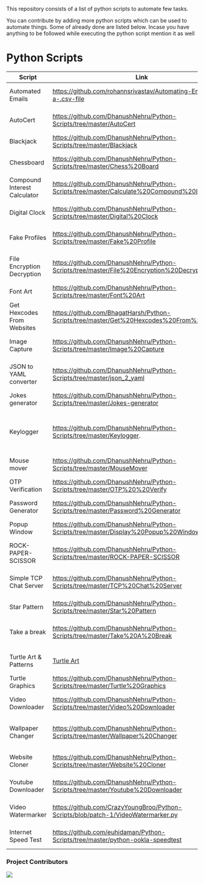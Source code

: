 This repository consists of a list of python scripts to automate few tasks.

You can contribute by adding more python scripts which can be used to automate things. Some of already done are listed below.
Incase you have anything to be followed while executing the python script mention it as well


# Python Scripts

| Script                       | Link                                                                                       | Description                                                                                                         |
| ---------------------------- | ------------------------------------------------------------------------------------------ | ------------------------------------------------------------------------------------------------------------------- |
| Automated Emails             | https://github.com/rohannsrivastav/Automating-Emails-on-a-.csv-file                        | Send out personalized emails by reading a csv file.                                                                 |
| AutoCert                     | https://github.com/DhanushNehru/Python-Scripts/tree/master/AutoCert                        | A Python script to auto generate e-certificates in bulk.                                                            |
| Blackjack                    | https://github.com/DhanushNehru/Python-Scripts/tree/master/Blackjack                       | BlackjackGame.py - Plus, let's get 21.                                                                              |
| Chessboard                   | https://github.com/DhanushNehru/Python-Scripts/tree/master/Chess%20Board                   | Create a chesboard using matplotlib ChessBoard.py                                                                   |
| Compound Interest Calculator | https://github.com/DhanushNehru/Python-Scripts/tree/master/Calculate%20Compound%20Interest | calculate compound interest.                                                                                        |
| Digital Clock                | https://github.com/DhanushNehru/Python-Scripts/tree/master/Digital%20Clock                 | Script to preview a digital clock on the terminal                                                                   |
| Fake Profiles                | https://github.com/DhanushNehru/Python-Scripts/tree/master/Fake%20Profile                  | Get many fake profiles using python FakeProfile.py.                                                                 |
| File Encryption Decryption   | https://github.com/DhanushNehru/Python-Scripts/tree/master/File%20Encryption%20Decryption  | Encrypts and Decrypts files using AES Algorithms for Security purposes.                                             |
| Font Art                     | https://github.com/DhanushNehru/Python-Scripts/tree/master/Font%20Art                      | Display a font art using python FontArt.py.                                                                         |
| Get Hexcodes From Websites   | https://github.com/BhagatHarsh/Python-Scripts/tree/master/Get%20Hexcodes%20From%20Websites | Generates a python list containing Hexcodes from website.                                                           |
| Image Capture                | https://github.com/DhanushNehru/Python-Scripts/tree/master/Image%20Capture                 | Capture image from your webcam and save it on your local device.                                                    |
| JSON to YAML converter       | https://github.com/DhanushNehru/Python-Scripts/tree/master/json_2_yaml                     | Converts JSON file to YAML files. A sample JSON is included for testing.                                            |
| Jokes generator              | https://github.com/DhanushNehru/Python-Scripts/tree/master/Jokes-generator                 | A script to generates jokes.                                                                                        |
| Keylogger                    | https://github.com/DhanushNehru/Python-Scripts/tree/master/Keylogger.                      | Keylogger that can track your keystrokes, clipboard text, take screenshots at regular intervals, and records audio. |
| Mouse mover                  | https://github.com/DhanushNehru/Python-Scripts/tree/master/MouseMover                      | Moves your mouse every 15 seconds                                                                                   |
| OTP Verification             | https://github.com/DhanushNehru/Python-Scripts/tree/master/OTP%20%20Verify                 | An OTP Verification Checker OTPVerification.py                                                                      |
| Password Generator           | https://github.com/DhanushNehru/Python-Scripts/tree/master/Password%20Generator            | Generate a random password                                                                                          |
| Popup Window                 | https://github.com/DhanushNehru/Python-Scripts/tree/master/Display%20Popup%20Window        | Displaying a popup window DisplayPopupWindow.py                                                                     |
| ROCK-PAPER-SCISSOR           | https://github.com/DhanushNehru/Python-Scripts/tree/master/ROCK-PAPER-SCISSOR              | A python game Rock Paper Scissor.                                                                                   |
| Simple TCP Chat Server       | https://github.com/DhanushNehru/Python-Scripts/tree/master/TCP%20Chat%20Server             | Creates a local server on your LAN for receiving and sending messages!                                              |
| Star Pattern                 | https://github.com/DhanushNehru/Python-Scripts/tree/master/Star%20Pattern                  | Create a star pattern pyramid                                                                                       |
| Take a break                 | https://github.com/DhanushNehru/Python-Scripts/tree/master/Take%20A%20Break                | Python code to take a break while working long hours TakeABreak.py                                                  |
| Turtle Art & Patterns        | [Turtle Art](https://github.com/DhanushNehru/Python-Scripts/tree/master/Turtle_Art)        | Some few scripts to view turtle art also has prompt based ones                                                      |
| Turtle Graphics              | https://github.com/DhanushNehru/Python-Scripts/tree/master/Turtle%20Graphics               | Code using turtle graphics                                                                                          |
| Video Downloader             | https://github.com/DhanushNehru/Python-Scripts/tree/master/Video%20Downloader              | Download Videos from youtube to your local system                                                                   |
| Wallpaper Changer            | https://github.com/DhanushNehru/Python-Scripts/tree/master/Wallpaper%20Changer             | Automatically change home wallpaper adding a random quote and stock tickers on it                                   |
| Website Cloner               | https://github.com/DhanushNehru/Python-Scripts/tree/master/Website%20Cloner                | Clone any website and open the site in your local IP                                                                |
| Youtube Downloader           | https://github.com/DhanushNehru/Python-Scripts/tree/master/Youtube%20Downloader            | Download any video from [youtube](https://youtube.com) in video or audio format!                                    |
| Video Watermarker            | https://github.com/CrazyYoungBroo/Python-Scripts/blob/patch-1/VideoWatermarker.py          | Adds watermark to any video of your choice with ease!                                                               |
| Internet Speed Test          | https://github.com/euhidaman/Python-Scripts/tree/master/python-ookla-speedtest             | Displays Your Internet Speed by running just a single command!                                                      |


### Project Contributors
<a href="https://github.com/DhanushNehru/Python-Scripts/graphs/contributors">
<img src="https://contrib.rocks/image?repo=DhanushNehru/Python-Scripts" />
</a>
